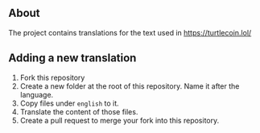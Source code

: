 ## About

The project contains translations for the text used in https://turtlecoin.lol/

## Adding a new translation

1. Fork this repository
2. Create a new folder at the root of this repository. Name it after the language.
3. Copy files under `english` to it.
4. Translate the content of those files. 
5. Create a pull request to merge your fork into this repository.
